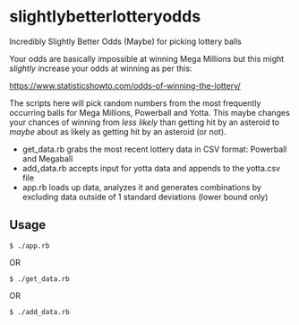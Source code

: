 # slightlybetterlotteryodds
Incredibly Slightly Better Odds (Maybe) for picking lottery balls

Your odds are basically impossible at winning Mega Millions but this might *slightly* increase your odds at winning as per this:

https://www.statisticshowto.com/odds-of-winning-the-lottery/

The scripts here will pick random numbers from the most frequently occurring balls for Mega Millions, Powerball and Yotta. This maybe changes your chances of winning from _less likely_ than getting hit by an asteroid to _maybe_ about as likely as getting hit by an asteroid (or not).

* get_data.rb grabs the most recent lottery data in CSV format: Powerball and Megaball
* add_data.rb accepts input for yotta data and appends to the yotta.csv file
* app.rb loads up data, analyzes it and generates combinations by excluding data outside of 1 standard deviations (lower bound only)

## Usage
    $ ./app.rb

OR

    $ ./get_data.rb

OR

    $ ./add_data.rb
